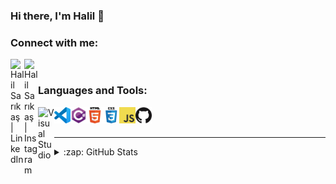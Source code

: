 ### Hi there, I'm Halil  👋 
### Connect with me:
[<img align="left" alt="Halil Sarıkaş | LinkedIn" width="22px" src="https://cdn.jsdelivr.net/npm/simple-icons@v3/icons/linkedin.svg" />](https://www.linkedin.com/in/halil-sar%C4%B1ka%C5%9F-182a6a216/)
[<img align="left" alt="Halil Sarıkaş | Instagram" width="22px" src="https://cdn.jsdelivr.net/npm/simple-icons@v3/icons/instagram.svg" />](https://www.instagram.com/midnight.person/)

<br />

### Languages and Tools:
[<img align="left" alt="Visual Studio" width="26px" src="https://cdn.worldvectorlogo.com/logos/visual-studio-2013.svg" />](https://github.com/HalilSarikas)
[<img align="left" alt="Visual Studio Code" width="26px" src="https://raw.githubusercontent.com/github/explore/80688e429a7d4ef2fca1e82350fe8e3517d3494d/topics/visual-studio-code/visual-studio-code.png" />](https://github.com/HalilSarikas)
[<img align="left" alt="C#" width="26px" src="https://raw.githubusercontent.com/izumin5210/emojipack-for-devicon/master/png/csharp.png" />](https://github.com/HalilSarikas)
[<img align="left" alt="HTML5" width="26px" src="https://raw.githubusercontent.com/github/explore/80688e429a7d4ef2fca1e82350fe8e3517d3494d/topics/html/html.png" />](https://github.com/HalilSarikas)
[<img align="left" alt="CSS3" width="26px" src="https://raw.githubusercontent.com/github/explore/80688e429a7d4ef2fca1e82350fe8e3517d3494d/topics/css/css.png" />](https://github.com/HalilSarikas)
[<img align="left" alt="JavaScript" width="26px" src="https://raw.githubusercontent.com/github/explore/80688e429a7d4ef2fca1e82350fe8e3517d3494d/topics/javascript/javascript.png" />](https://github.com/HalilSarikas)
[<img align="left" alt="GitHub" width="26px" src="https://raw.githubusercontent.com/github/explore/78df643247d429f6cc873026c0622819ad797942/topics/github/github.png" />](https://github.com/HalilSarikas)


<br />
<br />

---

</details>

<details>
  <summary>:zap: GitHub Stats</summary>

  <img align="left" alt="codeSTACKr's GitHub Stats" src="https://github-readme-stats.vercel.app/api?username=halilsarikas&count_private=true&show_icons=true&theme=radical&hide_rank=false" />

</details>
